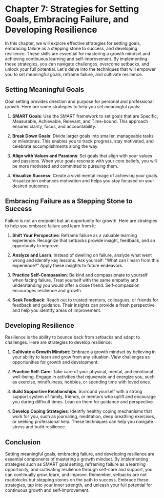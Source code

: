 Chapter 7: Strategies for Setting Goals, Embracing Failure, and Developing Resilience
=====================================================================================

In this chapter, we will explore effective strategies for setting goals, embracing failure as a stepping stone to success, and developing resilience. These skills are essential for mastering a growth mindset and achieving continuous learning and self-improvement. By implementing these strategies, you can navigate challenges, overcome setbacks, and unlock your full potential. Let's delve into the techniques that will empower you to set meaningful goals, reframe failure, and cultivate resilience.

**Setting Meaningful Goals**
----------------------------

Goal setting provides direction and purpose for personal and professional growth. Here are some strategies to help you set meaningful goals:

1. **SMART Goals**: Use the SMART framework to set goals that are Specific, Measurable, Achievable, Relevant, and Time-bound. This approach ensures clarity, focus, and accountability.

2. **Break Down Goals**: Divide larger goals into smaller, manageable tasks or milestones. This enables you to track progress, stay motivated, and celebrate accomplishments along the way.

3. **Align with Values and Passions**: Set goals that align with your values and passions. When your goals resonate with your core beliefs, you will be more motivated and committed to pursuing them.

4. **Visualize Success**: Create a vivid mental image of achieving your goals. Visualization enhances motivation and helps you stay focused on your desired outcomes.

**Embracing Failure as a Stepping Stone to Success**
----------------------------------------------------

Failure is not an endpoint but an opportunity for growth. Here are strategies to help you embrace failure and learn from it:

1. **Shift Your Perspective**: Reframe failure as a valuable learning experience. Recognize that setbacks provide insight, feedback, and an opportunity to improve.

2. **Analyze and Learn**: Instead of dwelling on failure, analyze what went wrong and identify key lessons. Ask yourself: "What can I learn from this experience?" Apply these insights to future endeavors.

3. **Practice Self-Compassion**: Be kind and compassionate to yourself when facing failure. Treat yourself with the same empathy and understanding you would offer a close friend. Self-compassion encourages resilience and growth.

4. **Seek Feedback**: Reach out to trusted mentors, colleagues, or friends for feedback and guidance. Their insights can provide a fresh perspective and help you identify areas of improvement.

**Developing Resilience**
-------------------------

Resilience is the ability to bounce back from setbacks and adapt to challenges. Here are strategies to develop resilience:

1. **Cultivate a Growth Mindset**: Embrace a growth mindset by believing in your ability to learn and grow from any situation. View challenges as opportunities for growth and development.

2. **Practice Self-Care**: Take care of your physical, mental, and emotional well-being. Engage in activities that rejuvenate and energize you, such as exercise, mindfulness, hobbies, or spending time with loved ones.

3. **Build Supportive Relationships**: Surround yourself with a strong support system of family, friends, or mentors who uplift and encourage you during difficult times. Lean on them for guidance and perspective.

4. **Develop Coping Strategies**: Identify healthy coping mechanisms that work for you, such as journaling, meditation, deep breathing exercises, or seeking professional help. These techniques can help you navigate stress and build resilience.

**Conclusion**
--------------

Setting meaningful goals, embracing failure, and developing resilience are essential components of mastering a growth mindset. By implementing strategies such as SMART goal setting, reframing failure as a learning opportunity, and cultivating resilience through self-care and support, you can continually grow, learn, and improve. Remember, setbacks are not roadblocks but stepping stones on the path to success. Embrace these strategies, tap into your inner strength, and unleash your full potential for continuous growth and self-improvement.
